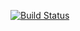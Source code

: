 [![Build Status](https://travis-ci.org/GeVeshka/mvn1.svg?branch=master)](https://travis-ci.org/GeVeshka/mvn1)

